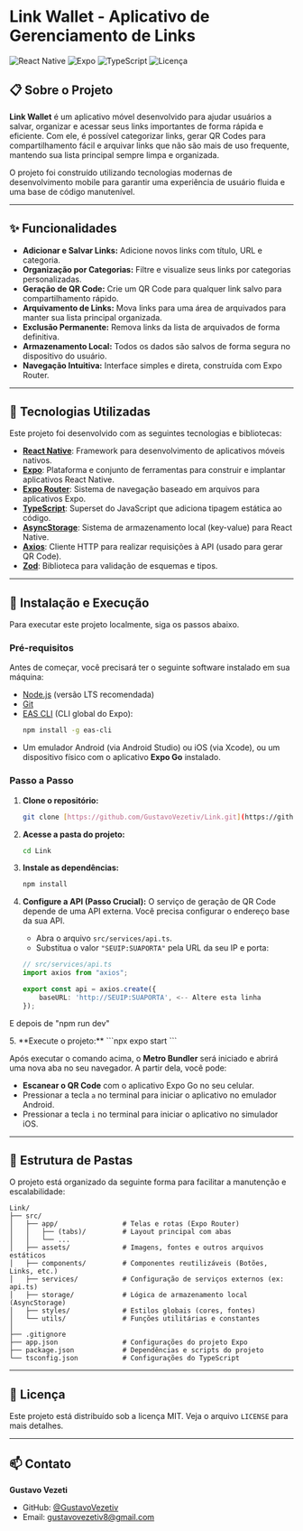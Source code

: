 # Link Wallet - Aplicativo de Gerenciamento de Links

![React Native](https://img.shields.io/badge/React_Native-20232A?style=for-the-badge&logo=react&logoColor=61DAFB)
![Expo](https://img.shields.io/badge/Expo-000020?style=for-the-badge&logo=expo&logoColor=white)
![TypeScript](https://img.shields.io/badge/TypeScript-007ACC?style=for-the-badge&logo=typescript&logoColor=white)
![Licença](https://img.shields.io/badge/licen%C3%A7a-MIT-green.svg?style=for-the-badge)



## 📋 Sobre o Projeto

**Link Wallet** é um aplicativo móvel desenvolvido para ajudar usuários a salvar, organizar e acessar seus links importantes de forma rápida e eficiente. Com ele, é possível categorizar links, gerar QR Codes para compartilhamento fácil e arquivar links que não são mais de uso frequente, mantendo sua lista principal sempre limpa e organizada.

O projeto foi construído utilizando tecnologias modernas de desenvolvimento mobile para garantir uma experiência de usuário fluida e uma base de código manutenível.

---

## ✨ Funcionalidades

- **Adicionar e Salvar Links:** Adicione novos links com título, URL e categoria.
- **Organização por Categorias:** Filtre e visualize seus links por categorias personalizadas.
- **Geração de QR Code:** Crie um QR Code para qualquer link salvo para compartilhamento rápido.
- **Arquivamento de Links:** Mova links para uma área de arquivados para manter sua lista principal organizada.
- **Exclusão Permanente:** Remova links da lista de arquivados de forma definitiva.
- **Armazenamento Local:** Todos os dados são salvos de forma segura no dispositivo do usuário.
- **Navegação Intuitiva:** Interface simples e direta, construída com Expo Router.

---

## 🚀 Tecnologias Utilizadas

Este projeto foi desenvolvido com as seguintes tecnologias e bibliotecas:

- **[React Native](https://reactnative.dev/)**: Framework para desenvolvimento de aplicativos móveis nativos.
- **[Expo](https://expo.dev/)**: Plataforma e conjunto de ferramentas para construir e implantar aplicativos React Native.
- **[Expo Router](https://expo.github.io/router/)**: Sistema de navegação baseado em arquivos para aplicativos Expo.
- **[TypeScript](https://www.typescriptlang.org/)**: Superset do JavaScript que adiciona tipagem estática ao código.
- **[AsyncStorage](https://react-native-async-storage.github.io/async-storage/)**: Sistema de armazenamento local (key-value) para React Native.
- **[Axios](https://axios-http.com/)**: Cliente HTTP para realizar requisições à API (usado para gerar QR Code).
- **[Zod](https://zod.dev/)**: Biblioteca para validação de esquemas e tipos.

---

## 🔧 Instalação e Execução

Para executar este projeto localmente, siga os passos abaixo.

### Pré-requisitos

Antes de começar, você precisará ter o seguinte software instalado em sua máquina:
- [Node.js](https://nodejs.org/) (versão LTS recomendada)
- [Git](https://git-scm.com/)
- [EAS CLI](https://docs.expo.dev/eas/cli/) (CLI global do Expo):
  ```bash
  npm install -g eas-cli
  ```
- Um emulador Android (via Android Studio) ou iOS (via Xcode), ou um dispositivo físico com o aplicativo **Expo Go** instalado.

### Passo a Passo

1.  **Clone o repositório:**
    ```bash
    git clone [https://github.com/GustavoVezetiv/Link.git](https://github.com/GustavoVezetiv/Link.git)
    ```

2.  **Acesse a pasta do projeto:**
    ```bash
    cd Link
    ```

3.  **Instale as dependências:**
    ```bash
    npm install
    ```

4.  **Configure a API (Passo Crucial):**
    O serviço de geração de QR Code depende de uma API externa. Você precisa configurar o endereço base da sua API.

    -   Abra o arquivo `src/services/api.ts`.
    -   Substitua o valor `"SEUIP:SUAPORTA"` pela URL da seu IP e porta:
    ```typescript
    // src/services/api.ts
    import axios from "axios";

    export const api = axios.create({
        baseURL: 'http://SEUIP:SUAPORTA', <-- Altere esta linha
    });
    ```
 <p>E depois de "npm run dev"</p>
5.  **Execute o projeto:**
    ```npx expo start
    ```

Após executar o comando acima, o **Metro Bundler** será iniciado e abrirá uma nova aba no seu navegador. A partir dela, você pode:
-   **Escanear o QR Code** com o aplicativo Expo Go no seu celular.
-   Pressionar a tecla `a` no terminal para iniciar o aplicativo no emulador Android.
-   Pressionar a tecla `i` no terminal para iniciar o aplicativo no simulador iOS.

---

## 📂 Estrutura de Pastas

O projeto está organizado da seguinte forma para facilitar a manutenção e escalabilidade:

```
Link/
├── src/
│   ├── app/                # Telas e rotas (Expo Router)
│   │   ├── (tabs)/         # Layout principal com abas
│   │   └── ...
│   ├── assets/             # Imagens, fontes e outros arquivos estáticos
│   ├── components/         # Componentes reutilizáveis (Botões, Links, etc.)
│   ├── services/           # Configuração de serviços externos (ex: api.ts)
│   ├── storage/            # Lógica de armazenamento local (AsyncStorage)
│   ├── styles/             # Estilos globais (cores, fontes)
│   └── utils/              # Funções utilitárias e constantes
│
├── .gitignore
├── app.json                # Configurações do projeto Expo
├── package.json            # Dependências e scripts do projeto
└── tsconfig.json           # Configurações do TypeScript
```

---

## 📄 Licença

Este projeto está distribuído sob a licença MIT. Veja o arquivo `LICENSE` para mais detalhes.

---

## 📫 Contato

**Gustavo Vezeti**

-   GitHub: [@GustavoVezetiv](https://github.com/GustavoVezetiv)
-   Email: [gustavovezetiv8@gmail.com
](mailto:sgustavovezetiv8@gmail.com
)
